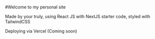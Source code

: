 #Welcome to my personal site

Made by your truly, using React JS with NextJS starter code, styled with TailwindCSS

Deploying via Vercel (Coming soon)
